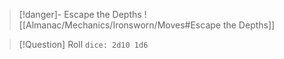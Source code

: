 > [!danger]- Escape the Depths
> ![[Almanac/Mechanics/Ironsworn/Moves#Escape the Depths]]

> [!Question] Roll
> `dice: 2d10 1d6`
